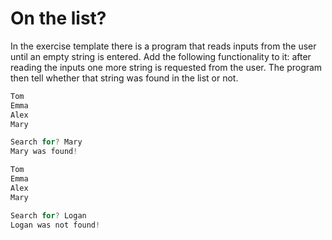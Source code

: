 
# On the list?

In the exercise template there is a program that reads inputs from the user until an empty string is entered. Add the following functionality to it: after reading the inputs one more string is requested from the user. The program then tell whether that string was found in the list or not.

```java
Tom
Emma
Alex
Mary

Search for? Mary
Mary was found!
```

```java
Tom
Emma
Alex
Mary

Search for? Logan
Logan was not found!
```
